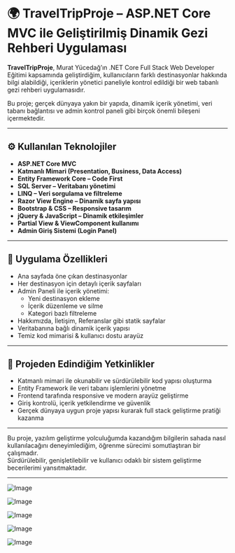 # 🌍 TravelTripProje – ASP.NET Core MVC ile Geliştirilmiş Dinamik Gezi Rehberi Uygulaması

**TravelTripProje**, Murat Yücedağ’ın .NET Core Full Stack Web Developer Eğitimi kapsamında geliştirdiğim, kullanıcıların farklı destinasyonlar hakkında bilgi alabildiği, içeriklerin yönetici paneliyle kontrol edildiği bir web tabanlı gezi rehberi uygulamasıdır.

Bu proje; gerçek dünyaya yakın bir yapıda, dinamik içerik yönetimi, veri tabanı bağlantısı ve admin kontrol paneli gibi birçok önemli bileşeni içermektedir.

---

## ⚙️ Kullanılan Teknolojiler

- **ASP.NET Core MVC**
- **Katmanlı Mimari (Presentation, Business, Data Access)**
- **Entity Framework Core – Code First**
- **SQL Server – Veritabanı yönetimi**
- **LINQ – Veri sorgulama ve filtreleme**
- **Razor View Engine – Dinamik sayfa yapısı**
- **Bootstrap & CSS – Responsive tasarım**
- **jQuery & JavaScript – Dinamik etkileşimler**
- **Partial View & ViewComponent kullanımı**
- **Admin Giriş Sistemi (Login Panel)**

---

## 🌟 Uygulama Özellikleri

- Ana sayfada öne çıkan destinasyonlar
- Her destinasyon için detaylı içerik sayfaları
- Admin Paneli ile içerik yönetimi:
  - Yeni destinasyon ekleme
  - İçerik düzenleme ve silme
  - Kategori bazlı filtreleme
- Hakkımızda, İletişim, Referanslar gibi statik sayfalar
- Veritabanına bağlı dinamik içerik yapısı
- Temiz kod mimarisi & kullanıcı dostu arayüz

---

## 🎯 Projeden Edindiğim Yetkinlikler

- Katmanlı mimari ile okunabilir ve sürdürülebilir kod yapısı oluşturma
- Entity Framework ile veri tabanı işlemlerini yönetme
- Frontend tarafında responsive ve modern arayüz geliştirme
- Giriş kontrolü, içerik yetkilendirme ve güvenlik
- Gerçek dünyaya uygun proje yapısı kurarak full stack geliştirme pratiği kazanma

---

Bu proje, yazılım geliştirme yolculuğumda kazandığım bilgilerin sahada nasıl kullanılacağını deneyimlediğim, öğrenme sürecimi somutlaştıran bir çalışmadır.  
Sürdürülebilir, genişletilebilir ve kullanıcı odaklı bir sistem geliştirme becerilerimi yansıtmaktadır.

---

![Image](https://github.com/user-attachments/assets/e80c323d-28b4-4efb-8c1c-4e40b9af1d2e)

![Image](https://github.com/user-attachments/assets/515d3610-5026-4636-bb52-869faf33d836)

![Image](https://github.com/user-attachments/assets/2899790b-4e17-4e40-83b9-73a41795f88f)

![Image](https://github.com/user-attachments/assets/30d9c933-c0fa-4347-ada2-4bac5d10247a)

![Image](https://github.com/user-attachments/assets/cf5d2803-2f55-4bec-8b6c-265be3caee09)
